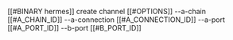 [[#BINARY hermes]] create channel [[#OPTIONS]] --a-chain [[#A_CHAIN_ID]] --a-connection [[#A_CONNECTION_ID]] --a-port [[#A_PORT_ID]] --b-port [[#B_PORT_ID]]
